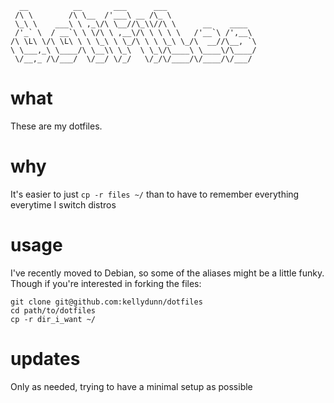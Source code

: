```
  __          __       ___      ___                    
 /\ \        /\ \__  /'___\ __ /\_ \                   
 \_\ \    ___\ \ ,_\/\ \__//\_\\//\ \      __    ____  
 /'_` \  / __`\ \ \/\ \ ,__\/\ \ \ \ \   /'__`\ /',__\ 
/\ \L\ \/\ \L\ \ \ \_\ \ \_/\ \ \ \_\ \_/\  __//\__, `\
\ \___,_\ \____/\ \__\\ \_\  \ \_\/\____\ \____\/\____/
 \/__,_ /\/___/  \/__/ \/_/   \/_/\/____/\/____/\/___/ 

```

# what

These are my dotfiles.

# why

It's easier to just `cp -r files ~/` than to have to remember everything everytime I switch distros

# usage

I've recently moved to Debian, so some of the aliases might be a little funky.  Though if you're interested in forking the files:

```
git clone git@github.com:kellydunn/dotfiles
cd path/to/dotfiles
cp -r dir_i_want ~/
```

# updates

Only as needed, trying to have a minimal setup as possible
